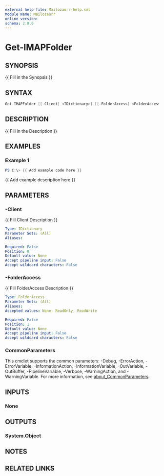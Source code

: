 ```yaml
---
external help file: Mailozaurr-help.xml
Module Name: Mailozaurr
online version:
schema: 2.0.0
---
```


# Get-IMAPFolder

## SYNOPSIS
{{ Fill in the Synopsis }}

## SYNTAX

```powershell
Get-IMAPFolder [[-Client] <IDictionary>] [[-FolderAccess] <FolderAccess>] [<CommonParameters>]
```

## DESCRIPTION
{{ Fill in the Description }}

## EXAMPLES

### Example 1
```powershell
PS C:\> {{ Add example code here }}
```

{{ Add example description here }}

## PARAMETERS

### -Client
{{ Fill Client Description }}

```yaml
Type: IDictionary
Parameter Sets: (All)
Aliases:

Required: False
Position: 0
Default value: None
Accept pipeline input: False
Accept wildcard characters: False
```

### -FolderAccess
{{ Fill FolderAccess Description }}

```yaml
Type: FolderAccess
Parameter Sets: (All)
Aliases:
Accepted values: None, ReadOnly, ReadWrite

Required: False
Position: 1
Default value: None
Accept pipeline input: False
Accept wildcard characters: False
```

### CommonParameters
This cmdlet supports the common parameters: -Debug, -ErrorAction, -ErrorVariable, -InformationAction, -InformationVariable, -OutVariable, -OutBuffer, -PipelineVariable, -Verbose, -WarningAction, and -WarningVariable. For more information, see [about_CommonParameters](http://go.microsoft.com/fwlink/?LinkID=113216).

## INPUTS

### None

## OUTPUTS

### System.Object
## NOTES

## RELATED LINKS
